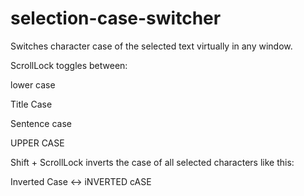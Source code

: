 # selection-case-switcher
Switches character case of the selected text virtually in any window.

ScrollLock toggles between:

lower case

Title Case

Sentence case

UPPER CASE


Shift + ScrollLock inverts the case of all selected characters like this:

Inverted Case <-> iNVERTED cASE
